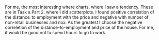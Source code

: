 For me, the most interesting where charts, where I saw a tendency. These are in Task a.Part 2, where I did scatterplots. I found positive correlation of the distance_to employment with the price and negative with number of non-retail businesses and nox. As the greatest I choose the negative correletion of the distance-to-employment and price of the house. For me, it would be good not to spend hours to go to work.
